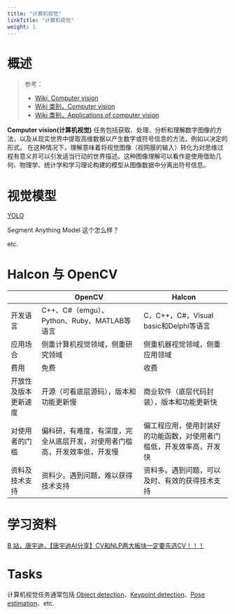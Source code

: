 ```yaml
---
title: "计算机视觉"
linkTitle: "计算机视觉"
weight: 1
---
```


# 概述

> 参考：
>
> - [Wiki, Computer vision](https://en.wikipedia.org/wiki/Computer_vision)
> - [Wiki 类别，Computer vision](https://en.wikipedia.org/wiki/Category:Computer_vision)
> - [Wiki 类别，Applications of computer vision](https://en.wikipedia.org/wiki/Category:Applications_of_computer_vision)

**Computer vision(计算机视觉)** 任务包括获取、处理、分析和理解数字图像的方法，以及从现实世界中提取高维数据以产生数字或符号信息的方法，例如以决定的形式。 在这种情况下，理解意味着将视觉图像（视网膜的输入）转化为对思维过程有意义并可以引发适当行动的世界描述。这种图像理解可以看作是使用借助几何、物理学、统计学和学习理论构建的模型从图像数据中分离出符号信息。

# 视觉模型

[YOLO](/docs/12.AI/AI%20Projects/YOLO.md)

Segment Anything Model 这个怎么样？

etc.

# Halcon 与 OpenCV

|            | OpenCV                                | Halcon                             |
| ---------- | ------------------------------------- | ---------------------------------- |
| 开发语言       | C++、C#（emgu）、Python、Ruby、MATLAB等语言    | C，C++，C#，Visual basic和Delphi等语言    |
| 应用场合       | 侧重计算机视觉领域，侧重研究领域                      | 侧重机器视觉领域，侧重应用领域                    |
| 费用         | 免费                                    | 收费                                 |
| 开放性及版本更新速度 | 开源（可看底层源码），版本和功能更新慢                   | 商业软件（底层代码封装），版本和功能更新快              |
| 对使用者的门槛    | 偏科研，有难度，有深度，完全从底层开发，对使用者门槛高，开发效率低，开发慢 | 偏工程应用，使用封装好的功能函数，对使用者门槛低，开发效率高，开发快 |
| 资料及技术支持    | 资料少。遇到问题，难以获得技术支持                     | 资料多。遇到问题，可以及时、有效的获得技术支持            |

# 学习资料

[B 站，唐宇迪，【唐宇迪AI分享】CV和NLP两大板块一定要先选CV！！！](https://www.bilibili.com/video/BV1is4y1D7oU)

# Tasks

计算机视觉任务通常包括 [Object detection](/docs/12.AI/计算机视觉/Object%20detection.md)、[Keypoint detection](/docs/12.AI/计算机视觉/Keypoint%20detection.md)、[Pose estimation](/docs/12.AI/计算机视觉/Pose%20estimation.md)、etc.
